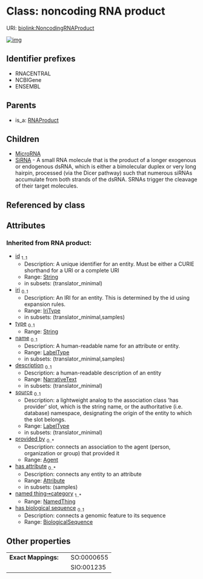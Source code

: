 
# Class: noncoding RNA product




URI: [biolink:NoncodingRNAProduct](https://w3id.org/biolink/vocab/NoncodingRNAProduct)


[![img](https://yuml.me/diagram/nofunky;dir:TB/class/[SiRNA],[OrganismTaxon],[NoncodingRNAProduct&#124;synonym(i):label_type%20*;xref(i):iri_type%20*;has_biological_sequence(i):biological_sequence%20%3F;id(i):string;iri(i):iri_type%20%3F;type(i):string%20%3F;name(i):label_type%20%3F;description(i):narrative_text%20%3F;source(i):label_type%20%3F]^-[SiRNA],[NoncodingRNAProduct]^-[MicroRNA],[RNAProduct]^-[NoncodingRNAProduct],[NamedThing],[MicroRNA],[Attribute],[Agent],[RNAProduct])](https://yuml.me/diagram/nofunky;dir:TB/class/[SiRNA],[OrganismTaxon],[NoncodingRNAProduct&#124;synonym(i):label_type%20*;xref(i):iri_type%20*;has_biological_sequence(i):biological_sequence%20%3F;id(i):string;iri(i):iri_type%20%3F;type(i):string%20%3F;name(i):label_type%20%3F;description(i):narrative_text%20%3F;source(i):label_type%20%3F]^-[SiRNA],[NoncodingRNAProduct]^-[MicroRNA],[RNAProduct]^-[NoncodingRNAProduct],[NamedThing],[MicroRNA],[Attribute],[Agent],[RNAProduct])

## Identifier prefixes

 * RNACENTRAL
 * NCBIGene
 * ENSEMBL

## Parents

 *  is_a: [RNAProduct](RNAProduct.md)

## Children

 * [MicroRNA](MicroRNA.md)
 * [SiRNA](SiRNA.md) - A small RNA molecule that is the product of a longer exogenous or endogenous dsRNA, which is either a bimolecular duplex or very long hairpin, processed (via the Dicer pathway) such that numerous siRNAs accumulate from both strands of the dsRNA. SRNAs trigger the cleavage of their target molecules.

## Referenced by class


## Attributes


### Inherited from RNA product:

 * [id](id.md)  <sub>1..1</sub>
     * Description: A unique identifier for an entity. Must be either a CURIE shorthand for a URI or a complete URI
     * Range: [String](types/String.md)
     * in subsets: (translator_minimal)
 * [iri](iri.md)  <sub>0..1</sub>
     * Description: An IRI for an entity. This is determined by the id using expansion rules.
     * Range: [IriType](types/IriType.md)
     * in subsets: (translator_minimal,samples)
 * [type](type.md)  <sub>0..1</sub>
     * Range: [String](types/String.md)
 * [name](name.md)  <sub>0..1</sub>
     * Description: A human-readable name for an attribute or entity.
     * Range: [LabelType](types/LabelType.md)
     * in subsets: (translator_minimal,samples)
 * [description](description.md)  <sub>0..1</sub>
     * Description: a human-readable description of an entity
     * Range: [NarrativeText](types/NarrativeText.md)
     * in subsets: (translator_minimal)
 * [source](source.md)  <sub>0..1</sub>
     * Description: a lightweight analog to the association class 'has provider' slot, which is the string name, or the authoritative (i.e. database) namespace, designating the origin of the entity to which the slot belongs.
     * Range: [LabelType](types/LabelType.md)
     * in subsets: (translator_minimal)
 * [provided by](provided_by.md)  <sub>0..\*</sub>
     * Description: connects an association to the agent (person, organization or group) that provided it
     * Range: [Agent](Agent.md)
 * [has attribute](has_attribute.md)  <sub>0..\*</sub>
     * Description: connects any entity to an attribute
     * Range: [Attribute](Attribute.md)
     * in subsets: (samples)
 * [named thing➞category](named_thing_category.md)  <sub>1..\*</sub>
     * Range: [NamedThing](NamedThing.md)
 * [has biological sequence](has_biological_sequence.md)  <sub>0..1</sub>
     * Description: connects a genomic feature to its sequence
     * Range: [BiologicalSequence](types/BiologicalSequence.md)

## Other properties

|  |  |  |
| --- | --- | --- |
| **Exact Mappings:** | | SO:0000655 |
|  | | SIO:001235 |

